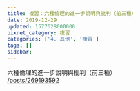 ```yaml
---
title: 複習：六種倫理的進一步說明與批判（前三種）
date: 2019-12-29
updated: 1577628000000
pixnet_category: 複習
categories: ['4. 其他', '複習']
tags: []
sidebar: 
---
```


<p>六種倫理的進一步說明與批判（前三種）<br/>
<a href="/posts/269193592" target="_blank">/posts/269193592</a></p>
<p> </p>
